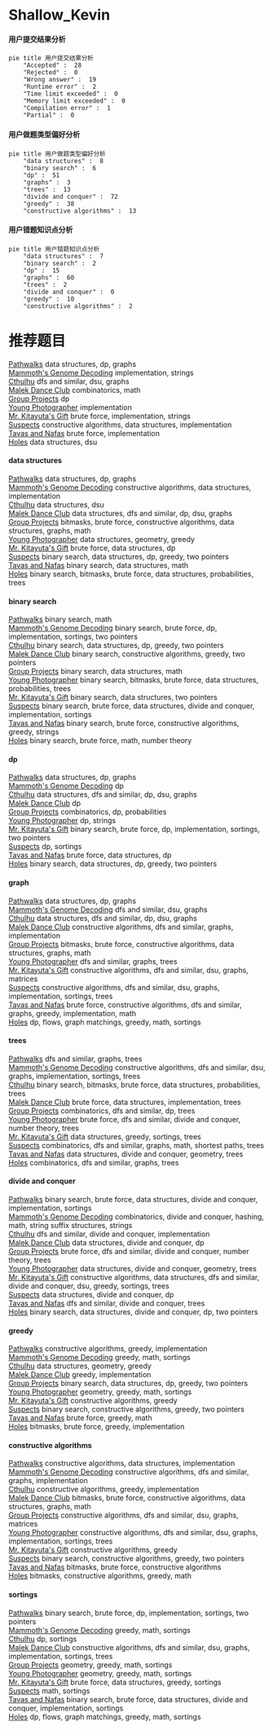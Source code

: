 # Shallow_Kevin
<!-- tabs:start -->
#### **用户提交结果分析**

```mermaid
pie title 用户提交结果分析
    "Accepted" :  28
    "Rejected" :  0
    "Wrong answer" :  19
    "Runtime error" :  2
    "Time limit exceeded" :  0
    "Memory limit exceeded" :  0
    "Compilation error" :  1
    "Partial" :  0
```
#### **用户做题类型偏好分析**

```mermaid
pie title 用户做题类型偏好分析
    "data structures" :  8
    "binary search" :  6
    "dp" :  51
    "graphs" :  3
    "trees" :  13
    "divide and conquer" :  72
    "greedy" :  38
    "constructive algorithms" :  13
```
#### **用户错题知识点分析**

```mermaid
pie title 用户错题知识点分析
    "data structures" :  7
    "binary search" :  2
    "dp" :  15
    "graphs" :  60
    "trees" :  2
    "divide and conquer" :  0
    "greedy" :  10
    "constructive algorithms" :  2
```
<!-- tabs:end -->
# 推荐题目
[Pathwalks](http://codeforces.com/problemset/problem/960/F)		data structures,
                        dp,
                        graphs		  
[Mammoth's Genome Decoding](http://codeforces.com/problemset/problem/747/B)		implementation,
                        strings		  
[Cthulhu](http://codeforces.com/problemset/problem/103/B)		dfs and similar,
                        dsu,
                        graphs		  
[Malek Dance Club](http://codeforces.com/problemset/problem/319/A)		combinatorics,
                        math		  
[Group Projects](http://codeforces.com/problemset/problem/626/F)		dp		  
[Young Photographer](http://codeforces.com/problemset/problem/14/B)		implementation		  
[Mr. Kitayuta's Gift](http://codeforces.com/problemset/problem/505/A)		brute force,
                        implementation,
                        strings		  
[Suspects](https://codeforces.com/contest/157/problem/D)		constructive algorithms,
                        data structures,
                        implementation		  
[Tavas and Nafas](http://codeforces.com/problemset/problem/535/A)		brute force,
                        implementation		  
[Holes](http://codeforces.com/problemset/problem/13/E)		data structures,
                        dsu		  
<!-- tabs:start -->
#### **data structures**
[Pathwalks](http://codeforces.com/problemset/problem/960/F)		data structures,
                        dp,
                        graphs		  
[Mammoth's Genome Decoding](https://codeforces.com/contest/157/problem/D)		constructive algorithms,
                        data structures,
                        implementation		  
[Cthulhu](http://codeforces.com/problemset/problem/13/E)		data structures,
                        dsu		  
[Malek Dance Club](http://codeforces.com/problemset/problem/766/D)		data structures,
                        dfs and similar,
                        dp,
                        dsu,
                        graphs		  
[Group Projects](http://codeforces.com/problemset/problem/1163/E)		bitmasks,
                        brute force,
                        constructive algorithms,
                        data structures,
                        graphs,
                        math		  
[Young Photographer](http://codeforces.com/problemset/problem/1299/C)		data structures,
                        geometry,
                        greedy		  
[Mr. Kitayuta's Gift](http://codeforces.com/problemset/problem/797/E)		brute force,
                        data structures,
                        dp		  
[Suspects](http://codeforces.com/problemset/problem/1492/C)		binary search,
                        data structures,
                        dp,
                        greedy,
                        two pointers		  
[Tavas and Nafas](http://codeforces.com/problemset/problem/1490/G)		binary search,
                        data structures,
                        math		  
[Holes](http://codeforces.com/problemset/problem/1479/D)		binary search,
                        bitmasks,
                        brute force,
                        data structures,
                        probabilities,
                        trees		  
#### **binary search**
[Pathwalks](http://codeforces.com/problemset/problem/1076/C)		binary search,
                        math		  
[Mammoth's Genome Decoding](https://codeforces.com/contest/1434/problem/A)		binary search,
                        brute force,
                        dp,
                        implementation,
                        sortings,
                        two pointers		  
[Cthulhu](http://codeforces.com/problemset/problem/1492/C)		binary search,
                        data structures,
                        dp,
                        greedy,
                        two pointers		  
[Malek Dance Club](http://codeforces.com/problemset/problem/1463/D)		binary search,
                        constructive algorithms,
                        greedy,
                        two pointers		  
[Group Projects](http://codeforces.com/problemset/problem/1490/G)		binary search,
                        data structures,
                        math		  
[Young Photographer](http://codeforces.com/problemset/problem/1479/D)		binary search,
                        bitmasks,
                        brute force,
                        data structures,
                        probabilities,
                        trees		  
[Mr. Kitayuta's Gift](http://codeforces.com/problemset/problem/1436/E)		binary search,
                        data structures,
                        two pointers		  
[Suspects](http://codeforces.com/problemset/problem/1461/D)		binary search,
                        brute force,
                        data structures,
                        divide and conquer,
                        implementation,
                        sortings		  
[Tavas and Nafas](http://codeforces.com/problemset/problem/1493/C)		binary search,
                        brute force,
                        constructive algorithms,
                        greedy,
                        strings		  
[Holes](http://codeforces.com/problemset/problem/1487/D)		binary search,
                        brute force,
                        math,
                        number theory		  
#### **dp**
[Pathwalks](http://codeforces.com/problemset/problem/960/F)		data structures,
                        dp,
                        graphs		  
[Mammoth's Genome Decoding](http://codeforces.com/problemset/problem/626/F)		dp		  
[Cthulhu](http://codeforces.com/problemset/problem/766/D)		data structures,
                        dfs and similar,
                        dp,
                        dsu,
                        graphs		  
[Malek Dance Club](http://codeforces.com/problemset/problem/1093/F)		dp		  
[Group Projects](http://codeforces.com/problemset/problem/1264/D1)		combinatorics,
                        dp,
                        probabilities		  
[Young Photographer](https://codeforces.com/contest/477/problem/C)		dp,
                        strings		  
[Mr. Kitayuta's Gift](https://codeforces.com/contest/1434/problem/A)		binary search,
                        brute force,
                        dp,
                        implementation,
                        sortings,
                        two pointers		  
[Suspects](http://codeforces.com/problemset/problem/713/C)		dp,
                        sortings		  
[Tavas and Nafas](http://codeforces.com/problemset/problem/797/E)		brute force,
                        data structures,
                        dp		  
[Holes](http://codeforces.com/problemset/problem/1492/C)		binary search,
                        data structures,
                        dp,
                        greedy,
                        two pointers		  
#### **graph**
[Pathwalks](http://codeforces.com/problemset/problem/960/F)		data structures,
                        dp,
                        graphs		  
[Mammoth's Genome Decoding](http://codeforces.com/problemset/problem/103/B)		dfs and similar,
                        dsu,
                        graphs		  
[Cthulhu](http://codeforces.com/problemset/problem/766/D)		data structures,
                        dfs and similar,
                        dp,
                        dsu,
                        graphs		  
[Malek Dance Club](http://codeforces.com/problemset/problem/1316/D)		constructive algorithms,
                        dfs and similar,
                        graphs,
                        implementation		  
[Group Projects](http://codeforces.com/problemset/problem/1163/E)		bitmasks,
                        brute force,
                        constructive algorithms,
                        data structures,
                        graphs,
                        math		  
[Young Photographer](http://codeforces.com/problemset/problem/22/E)		dfs and similar,
                        graphs,
                        trees		  
[Mr. Kitayuta's Gift](http://codeforces.com/problemset/problem/1012/B)		constructive algorithms,
                        dfs and similar,
                        dsu,
                        graphs,
                        matrices		  
[Suspects](http://codeforces.com/problemset/problem/1463/E)		constructive algorithms,
                        dfs and similar,
                        dsu,
                        graphs,
                        implementation,
                        sortings,
                        trees		  
[Tavas and Nafas](http://codeforces.com/problemset/problem/1487/C)		brute force,
                        constructive algorithms,
                        dfs and similar,
                        graphs,
                        greedy,
                        implementation,
                        math		  
[Holes](http://codeforces.com/problemset/problem/1437/C)		dp,
                        flows,
                        graph matchings,
                        greedy,
                        math,
                        sortings		  
#### **trees**
[Pathwalks](http://codeforces.com/problemset/problem/22/E)		dfs and similar,
                        graphs,
                        trees		  
[Mammoth's Genome Decoding](http://codeforces.com/problemset/problem/1463/E)		constructive algorithms,
                        dfs and similar,
                        dsu,
                        graphs,
                        implementation,
                        sortings,
                        trees		  
[Cthulhu](http://codeforces.com/problemset/problem/1479/D)		binary search,
                        bitmasks,
                        brute force,
                        data structures,
                        probabilities,
                        trees		  
[Malek Dance Club](http://codeforces.com/problemset/problem/1511/C)		brute force,
                        data structures,
                        implementation,
                        trees		  
[Group Projects](http://codeforces.com/problemset/problem/1499/F)		combinatorics,
                        dfs and similar,
                        dp,
                        trees		  
[Young Photographer](http://codeforces.com/problemset/problem/1491/E)		brute force,
                        dfs and similar,
                        divide and conquer,
                        number theory,
                        trees		  
[Mr. Kitayuta's Gift](http://codeforces.com/problemset/problem/1466/D)		data structures,
                        greedy,
                        sortings,
                        trees		  
[Suspects](http://codeforces.com/problemset/problem/1495/D)		combinatorics,
                        dfs and similar,
                        graphs,
                        math,
                        shortest paths,
                        trees		  
[Tavas and Nafas](http://codeforces.com/problemset/problem/1303/G)		data structures,
                        divide and conquer,
                        geometry,
                        trees		  
[Holes](http://codeforces.com/problemset/problem/1454/E)		combinatorics,
                        dfs and similar,
                        graphs,
                        trees		  
#### **divide and conquer**
[Pathwalks](http://codeforces.com/problemset/problem/1461/D)		binary search,
                        brute force,
                        data structures,
                        divide and conquer,
                        implementation,
                        sortings		  
[Mammoth's Genome Decoding](http://codeforces.com/problemset/problem/1466/G)		combinatorics,
                        divide and conquer,
                        hashing,
                        math,
                        string suffix structures,
                        strings		  
[Cthulhu](http://codeforces.com/problemset/problem/1490/D)		dfs and similar,
                        divide and conquer,
                        implementation		  
[Malek Dance Club](https://codeforces.com/contest/1483/problem/C)		data structures,
                        divide and conquer,
                        dp		  
[Group Projects](http://codeforces.com/problemset/problem/1491/E)		brute force,
                        dfs and similar,
                        divide and conquer,
                        number theory,
                        trees		  
[Young Photographer](http://codeforces.com/problemset/problem/1303/G)		data structures,
                        divide and conquer,
                        geometry,
                        trees		  
[Mr. Kitayuta's Gift](http://codeforces.com/problemset/problem/1494/D)		constructive algorithms,
                        data structures,
                        dfs and similar,
                        divide and conquer,
                        dsu,
                        greedy,
                        sortings,
                        trees		  
[Suspects](http://codeforces.com/problemset/problem/1482/E)		data structures,
                        divide and conquer,
                        dp		  
[Tavas and Nafas](http://codeforces.com/problemset/problem/566/C)		dfs and similar,
                        divide and conquer,
                        trees		  
[Holes](http://codeforces.com/problemset/problem/1428/F)		binary search,
                        data structures,
                        divide and conquer,
                        dp,
                        two pointers		  
#### **greedy**
[Pathwalks](http://codeforces.com/problemset/problem/142/B)		constructive algorithms,
                        greedy,
                        implementation		  
[Mammoth's Genome Decoding](http://codeforces.com/problemset/problem/515/C)		greedy,
                        math,
                        sortings		  
[Cthulhu](http://codeforces.com/problemset/problem/1299/C)		data structures,
                        geometry,
                        greedy		  
[Malek Dance Club](http://codeforces.com/problemset/problem/1203/D1)		greedy,
                        implementation		  
[Group Projects](http://codeforces.com/problemset/problem/1492/C)		binary search,
                        data structures,
                        dp,
                        greedy,
                        two pointers		  
[Young Photographer](https://codeforces.com/contest/1496/problem/C)		geometry,
                        greedy,
                        math,
                        sortings		  
[Mr. Kitayuta's Gift](http://codeforces.com/problemset/problem/1493/A)		constructive algorithms,
                        greedy		  
[Suspects](http://codeforces.com/problemset/problem/1463/D)		binary search,
                        constructive algorithms,
                        greedy,
                        two pointers		  
[Tavas and Nafas](http://codeforces.com/problemset/problem/1462/C)		brute force,
                        greedy,
                        math		  
[Holes](http://codeforces.com/problemset/problem/1494/B)		bitmasks,
                        brute force,
                        greedy,
                        implementation		  
#### **constructive algorithms**
[Pathwalks](https://codeforces.com/contest/157/problem/D)		constructive algorithms,
                        data structures,
                        implementation		  
[Mammoth's Genome Decoding](http://codeforces.com/problemset/problem/1316/D)		constructive algorithms,
                        dfs and similar,
                        graphs,
                        implementation		  
[Cthulhu](http://codeforces.com/problemset/problem/142/B)		constructive algorithms,
                        greedy,
                        implementation		  
[Malek Dance Club](http://codeforces.com/problemset/problem/1163/E)		bitmasks,
                        brute force,
                        constructive algorithms,
                        data structures,
                        graphs,
                        math		  
[Group Projects](http://codeforces.com/problemset/problem/1012/B)		constructive algorithms,
                        dfs and similar,
                        dsu,
                        graphs,
                        matrices		  
[Young Photographer](http://codeforces.com/problemset/problem/1463/E)		constructive algorithms,
                        dfs and similar,
                        dsu,
                        graphs,
                        implementation,
                        sortings,
                        trees		  
[Mr. Kitayuta's Gift](http://codeforces.com/problemset/problem/1493/A)		constructive algorithms,
                        greedy		  
[Suspects](http://codeforces.com/problemset/problem/1463/D)		binary search,
                        constructive algorithms,
                        greedy,
                        two pointers		  
[Tavas and Nafas](https://codeforces.com/contest/1456/problem/B)		bitmasks,
                        brute force,
                        constructive algorithms		  
[Holes](http://codeforces.com/problemset/problem/1492/D)		bitmasks,
                        constructive algorithms,
                        greedy,
                        math		  
#### **sortings**
[Pathwalks](https://codeforces.com/contest/1434/problem/A)		binary search,
                        brute force,
                        dp,
                        implementation,
                        sortings,
                        two pointers		  
[Mammoth's Genome Decoding](http://codeforces.com/problemset/problem/515/C)		greedy,
                        math,
                        sortings		  
[Cthulhu](http://codeforces.com/problemset/problem/713/C)		dp,
                        sortings		  
[Malek Dance Club](http://codeforces.com/problemset/problem/1463/E)		constructive algorithms,
                        dfs and similar,
                        dsu,
                        graphs,
                        implementation,
                        sortings,
                        trees		  
[Group Projects](https://codeforces.com/contest/1496/problem/C)		geometry,
                        greedy,
                        math,
                        sortings		  
[Young Photographer](http://codeforces.com/problemset/problem/1495/A)		geometry,
                        greedy,
                        math,
                        sortings		  
[Mr. Kitayuta's Gift](http://codeforces.com/problemset/problem/1497/A)		brute force,
                        data structures,
                        greedy,
                        sortings		  
[Suspects](http://codeforces.com/problemset/problem/1427/A)		math,
                        sortings		  
[Tavas and Nafas](http://codeforces.com/problemset/problem/1461/D)		binary search,
                        brute force,
                        data structures,
                        divide and conquer,
                        implementation,
                        sortings		  
[Holes](http://codeforces.com/problemset/problem/1437/C)		dp,
                        flows,
                        graph matchings,
                        greedy,
                        math,
                        sortings		  
<!-- tabs:end -->

